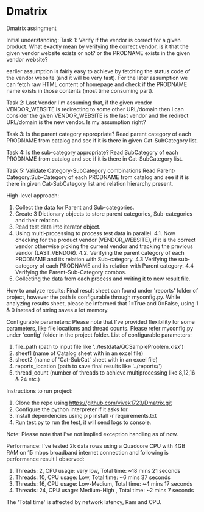 # Dmatrix
Dmatrix assingment

Initial understanding:
Task 1: Verify if the vendor is correct for a given product.
What exactly mean by verifying the correct vendor, is it that the given vendor website exists or not? or the PRODNAME exists in the given vendor website?

earlier assumption is fairly easy to achieve by fetching the status code of the vendor website (and it will be very fast). For the later assumption we can fetch raw HTML content of homepage and check if the PRODNAME name exists in those contents (most time consuming part).

Task 2: Last Vendor
I'm assuming that, if the given vendor VENDOR_WEBSITE is redirecting to some other URL/domain then I can consider the given VENDOR_WEBSITE is the last vendor and the redirect URL/domain is the new vendor. Is my assumption right?

Task 3: Is the parent category appropriate?
Read parent category of each PRODNAME from catalog and see if it is there in given Cat-SubCategory list.

Task 4: Is the sub-category appropriate?
Read SubCategory of each PRODNAME from catalog and see if it is there in Cat-SubCategory list.

Task 5: Validate Category-SubCategory combinations
Read Parent-Category:Sub-Category of each PRODNAME from catalog and see if it is there in given Cat-SubCategory list and relation hierarchy present.

High-level approach:
1. Collect the data for Parent and Sub-categories.
2. Create 3 Dictionary objects to store parent categories, Sub-categories and their relation.
3. Read test data into iterator object.
4. Using multi-processing to process test data in parallel.
	4.1. Now checking for the product vendor (VENDOR_WEBSITE), if it is the correct vendor otherwise picking the current vendor and tracking the previous vendor (LAST_VENDOR).
	4.2. Verifying the parent category of each PRODNAME and its relation with Sub-category.
	4.3 Verifying the sub-category of each PRODNAME and its relation with Parent category.
	4.4 Verifying the Parent-Sub-Category combos.
5. Collecting the data from each process and writing it to new result file.

How to analyze results:
Final result sheet can found under 'reports' folder of project, however the path is configurable through myconfig.py. While analyzing results sheet, please be informed that 1=True and 0=False, using 1 & 0 instead of string saves a lot memory.

Configurable parameters:
Please note that I've provided flexibility for some parameters, like file locations and thread counts. Please refer myconfig.py under 'config' folder in the project folder.
List of configurable parameters:
1. file_path (path to input file like '../testdata/QCSampleProblem.xlsx')
2. sheet1 (name of Catalog sheet with in an excel file)
3. sheet2 (name of 'Cat-SubCat' sheet with in an excel file)
4. reports_location (path to save final results like '../reports/')
5. thread_count (number of threads to achieve multiprocessing like 8,12,16 & 24 etc.)

Instructions to run project:
1. Clone the repo using https://github.com/vivek1723/Dmatrix.git
2. Configure the python interpreter if it asks for.
3. Install dependencies using pip install -r requirements.txt
4. Run test.py to run the test, it will send logs to console.

Note: Please note that I've not implied exception handling as of now.

Performance:
I've tested 2k data rows using a Quadcore CPU with 4GB RAM on 15 mbps broadband internet connection and following is performance result I observed:
1. Threads: 2, CPU usage: very low, Total time: ~18 mins 21 seconds
2. Threads: 10, CPU usage: Low, Total time: ~6 mins 37 seconds
3. Threads: 16, CPU usage: Low-Medium, Total time: ~4 mins 17 seconds
4. Threads: 24, CPU usage: Medium-High , Total time: ~2 mins 7 seconds

The 'Total time' is affected by network latency, Ram and CPU.